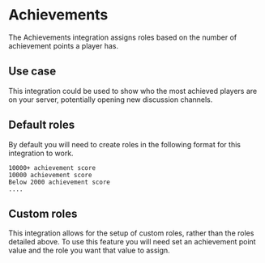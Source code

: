# Achievements

The Achievements integration assigns roles based on the number of achievement points a player has.

## Use case

This integration could be used to show who the most achieved players are on your server, potentially opening new discussion channels.
## Default roles

By default you will need to create roles in the following format for this integration to work.
```
10000+ achievement score
10000 achievement score
Below 2000 achievement score
....
```
## Custom roles

This integration allows for the setup of custom roles, rather than the roles detailed above. To use this feature you will need set an achievement point value and the role you want that value to assign.
